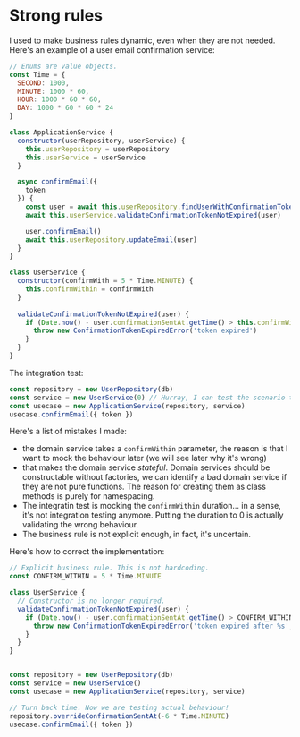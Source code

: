 # Strong rules

I used to make business rules dynamic, even when they are not needed. Here's an example of a user email confirmation service:

```js
// Enums are value objects.
const Time = {
  SECOND: 1000,
  MINUTE: 1000 * 60,
  HOUR: 1000 * 60 * 60,
  DAY: 1000 * 60 * 60 * 24
}

class ApplicationService {
  constructor(userRepository, userService) {
    this.userRepository = userRepository
    this.userService = userService
  }

  async confirmEmail({
    token
  }) {
    const user = await this.userRepository.findUserWithConfirmationToken(token)
    await this.userService.validateConfirmationTokenNotExpired(user)

    user.confirmEmail()
    await this.userRepository.updateEmail(user)
  }
}

class UserService {
  constructor(confirmWith = 5 * Time.MINUTE) {
    this.confirmWithin = confirmWith
  }
  
  validateConfirmationTokenNotExpired(user) {
    if (Date.now() - user.confirmationSentAt.getTime() > this.confirmWith) {
      throw new ConfirmationTokenExpiredError('token expired')
    }
  }
}
```

The integration test:

```js
const repository = new UserRepository(db)
const service = new UserService(0) // Hurray, I can test the scenario that the token expired.
const usecase = new ApplicationService(repository, service)
usecase.confirmEmail({ token })
```

Here's a list of mistakes I made:
- the domain service takes a `confirmWithin` parameter, the reason is that I want to mock the behaviour later (we will see later why it's wrong)
- that makes the domain service _stateful_. Domain services should be constructable without factories, we can identify a bad domain service if they are not pure functions. The reason for creating them as class methods is purely for namespacing.
- The integratin test is mocking the `confirmWithin` duration... in a sense, it's not integration testing anymore. Putting the duration to 0 is actually validating the wrong behaviour.
- The business rule is not explicit enough, in fact, it's uncertain.

Here's how to correct the implementation:

```js
// Explicit business rule. This is not hardcoding.
const CONFIRM_WITHIN = 5 * Time.MINUTE

class UserService {
  // Constructor is no longer required.
  validateConfirmationTokenNotExpired(user) {
    if (Date.now() - user.confirmationSentAt.getTime() > CONFIRM_WITHIN) {
      throw new ConfirmationTokenExpiredError('token expired after %s', CONFIRM_WITHIN) // Explicit rules makes explicit errors.
    }
  }
}


const repository = new UserRepository(db)
const service = new UserService()
const usecase = new ApplicationService(repository, service)

// Turn back time. Now we are testing actual behaviour!
repository.overrideConfirmationSentAt(-6 * Time.MINUTE)
usecase.confirmEmail({ token })
```

